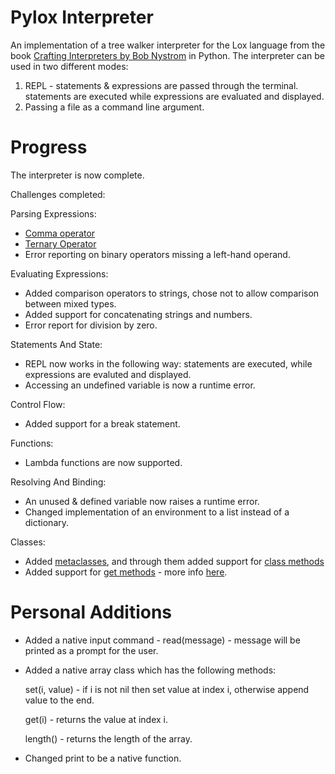# Pylox Interpreter
An implementation of a tree walker interpreter for the Lox language from the book [Crafting Interpreters by Bob Nystrom](https://craftinginterpreters.com/index.html) in Python.
The interpreter can be used in two different modes:
1. REPL - statements & expressions are passed through the terminal. statements are executed while expressions are evaluated and displayed.
2. Passing a file as a command line argument.

# Progress
The interpreter is now complete. 

Challenges completed:

Parsing Expressions:
* [Comma operator](https://en.wikipedia.org/wiki/Comma_operator)
* [Ternary Operator](https://en.wikipedia.org/wiki/%3F:)
* Error reporting on binary operators missing a left-hand operand.

Evaluating Expressions:
* Added comparison operators to strings, chose not to allow comparison between mixed types.
* Added support for concatenating strings and numbers.
* Error report for division by zero.

Statements And State:
* REPL now works in the following way: statements are executed, while expressions are evaluted and displayed.
* Accessing an undefined variable is now a runtime error.

Control Flow:
* Added support for a break statement.

Functions:
* Lambda functions are now supported.

Resolving And Binding:
* An unused & defined variable now raises a runtime error.
* Changed implementation of an environment to a list instead of a dictionary.

Classes:
* Added [metaclasses](https://en.wikipedia.org/wiki/Metaclass), and through them added support for [class methods](https://en.wikipedia.org/wiki/Method_(computer_programming)#Class_methods)
* Added support for [get methods](https://developer.mozilla.org/en-US/docs/Web/JavaScript/Reference/Functions/get) - more info [here](https://craftinginterpreters.com/classes.html#challenges).

# Personal Additions
* Added a native input command - read(message) - message will be printed as a prompt for the user.
* Added a native array class which has the following methods:

  set(i, value) - if i is not nil then set value at index i, otherwise append value to the end.
  
  get(i) - returns the value at index i.
  
  length() - returns the length of the array.
* Changed print to be a native function.
